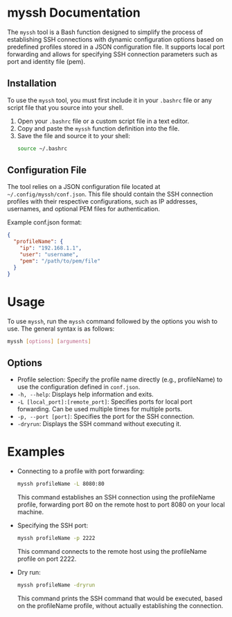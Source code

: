 # myssh Documentation

The `myssh` tool is a Bash function designed to simplify the process of 
establishing SSH connections with dynamic configuration options based on 
predefined profiles stored in a JSON configuration file. It supports local 
port forwarding and allows for specifying SSH connection parameters such as 
port and identity file (pem).

## Installation

To use the `myssh` tool, you must first include it in your `.bashrc` file or any script file that you source into your shell.

1. Open your `.bashrc` file or a custom script file in a text editor.
2. Copy and paste the `myssh` function definition into the file.
3. Save the file and source it to your shell:
   ```bash
   source ~/.bashrc
   ```

## Configuration File

The tool relies on a JSON configuration file located at 
`~/.config/myssh/conf.json`. This file should contain the SSH connection 
profiles with their respective configurations, such as IP addresses, 
usernames, and optional PEM files for authentication.

Example conf.json format:
```json
{
  "profileName": {
    "ip": "192.168.1.1",
    "user": "username",
    "pem": "/path/to/pem/file"
  }
}
```

# Usage

To use `myssh`, run the `myssh` command followed by the options you wish to 
use. The general syntax is as follows:
```bash
myssh [options] [arguments]
```

## Options

* Profile selection: Specify the profile name directly (e.g., profileName) to 
use the configuration defined in `conf.json`.
* `-h, --help`: Displays help information and exits.
* `-L [local_port]:[remote_port]`: Specifies ports for local port forwarding. 
   Can be used multiple times for multiple ports.
*  `-p, --port [port]`: Specifies the port for the SSH connection.
*  `-dryrun`: Displays the SSH command without executing it.

# Examples

* Connecting to a profile with port forwarding:

  ```bash
  myssh profileName -L 8080:80
  ```
  
  This command establishes an SSH connection using the profileName profile, 
  forwarding port 80 on the remote host to port 8080 on your local machine.

* Specifying the SSH port:

  ```bash
  myssh profileName -p 2222
  ```

  This command connects to the remote host using the profileName profile on 
  port 2222.

* Dry run:

  ```bash
  myssh profileName -dryrun
  ```

  This command prints the SSH command that would be executed, based on the 
  profileName profile, without actually establishing the connection.
